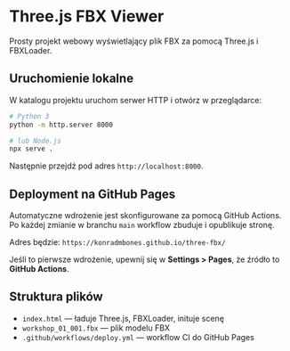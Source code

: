 # Three.js FBX Viewer

Prosty projekt webowy wyświetlający plik FBX za pomocą Three.js i FBXLoader.

## Uruchomienie lokalne

W katalogu projektu uruchom serwer HTTP i otwórz w przeglądarce:

```bash
# Python 3
python -m http.server 8000

# lub Node.js
npx serve .
```

Następnie przejdź pod adres `http://localhost:8000`.

## Deployment na GitHub Pages

Automatyczne wdrożenie jest skonfigurowane za pomocą GitHub Actions. Po każdej zmianie w branchu `main` workflow zbuduje i opublikuje stronę.

Adres będzie:
`https://konradmbones.github.io/three-fbx/`

Jeśli to pierwsze wdrożenie, upewnij się w **Settings > Pages**, że źródło to **GitHub Actions**.

## Struktura plików

- `index.html` — ładuje Three.js, FBXLoader, inituje scenę
- `workshop_01_001.fbx` — plik modelu FBX
- `.github/workflows/deploy.yml` — workflow CI do GitHub Pages
